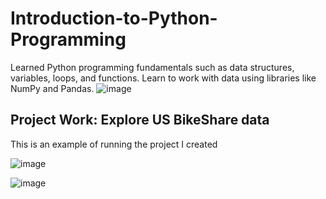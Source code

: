 # Introduction-to-Python-Programming
Learned Python programming fundamentals such as data structures, variables, loops, and functions. Learn to work with data using libraries like NumPy and Pandas.
![image](https://github.com/sondosaabed/NanoDegree-Data-Science-with-Python/assets/65151701/ab0ae319-66a8-4447-8dac-7ae2ec939097)

## Project Work: Explore US BikeShare data
This is an example of running the project I created 

![image](https://github.com/sondosaabed/Introduction-to-Python-Programming/assets/65151701/a3ab6442-ea9a-4ede-af3a-ff005ea9693b)

![image](https://github.com/sondosaabed/Introduction-to-Python-Programming/assets/65151701/9dfb79a7-2069-4a97-acb6-f6e5bebdecbf)
